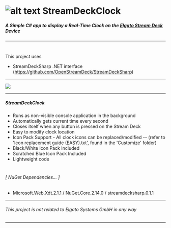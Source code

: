 #  ![alt text](https://i.imgur.com/qxkqcnC.png "treamDeckClock") StreamDeckClock
  
##### A Simple C# app to display a Real-Time Clock on the [Elgato Stream Deck](https://www.elgato.com/en/gaming/stream-deck) Device
---
  

#

This project uses
* StreamDeckSharp .NET interface (https://github.com/OpenStreamDeck/StreamDeckSharp)  

---

 ![](https://i.imgur.com/Jkvmgfk.jpg)
 
---

##### StreamDeckClock
- Runs as non-visible console application in the background
- Automatically gets current time every second
- Closes itself when any button is pressed on the Stream Deck
- Easy to modify clock location
- Icon Pack Support - All clock icons can be replaced/modified
 -- (refer to 'Icon replacement guide (EASY).txt',  found in the 'Customize' folder)
- Black/White Icon Pack Included
- Scratched Blue Icon Pack Included
- Lightweight code
#
###### [ NuGet Dependencies... ] 
+ Microsoft.Web.Xdt.2.1.1 / NuGet.Core.2.14.0  / streamdecksharp.0.1.1  

---
 
###### This project is not related to *Elgato Systems GmbH* in any way

---
 
